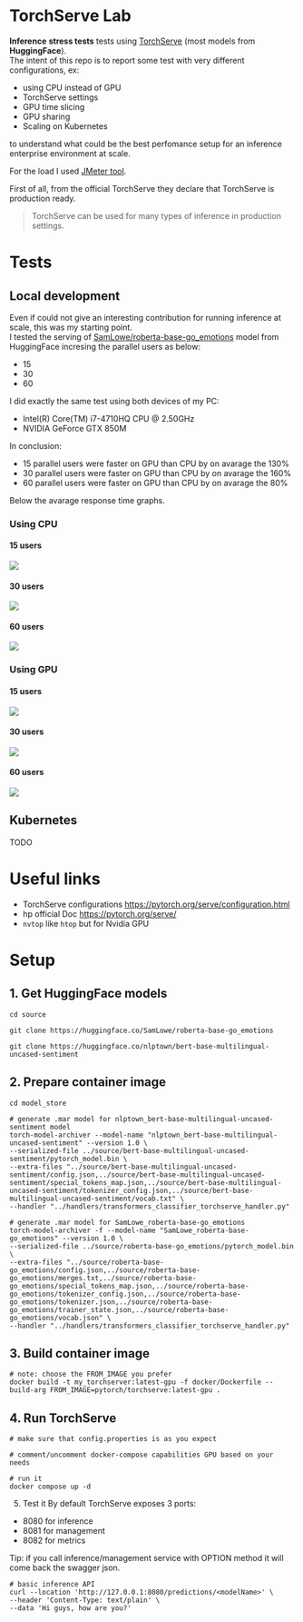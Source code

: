 # TorchServe Lab
**Inference** **stress tests** tests using [TorchServe](https://pytorch.org/serve/) (most models from **HuggingFace**).\
The intent of this repo is to report some test with very different configurations, ex:
* using CPU instead of GPU
* TorchServe settings
* GPU time slicing
* GPU sharing
* Scaling on Kubernetes

to understand what could be the best perfomance setup for an inference enterprise environment at scale.

For the load I used [JMeter tool](https://jmeter.apache.org/).

First of all, from the official TorchServe they declare that TorchServe is production ready.
> TorchServe can be used for many types of inference in production settings.

# Tests
## Local development
Even if could not give an interesting contribution for running inference at scale, this was my starting point.\
I tested the serving of [SamLowe/roberta-base-go_emotions](SamLowe_roberta-base-go_emotions) model from HuggingFace  incresing the parallel users as below:
* 15
* 30
* 60

I did exactly the same test using both devices of my PC:
* Intel(R) Core(TM) i7-4710HQ CPU @ 2.50GHz
* NVIDIA GeForce GTX 850M

In conclusion:
* 15 parallel users were faster on GPU than CPU by on avarage the 130%
* 30 parallel users were faster on GPU than CPU by on avarage the 160%
* 60 parallel users were faster on GPU than CPU by on avarage the 80%



Below the avarage response time graphs.

### Using CPU
#### 15 users
<img src=JMeter/results/local/SamLowe_roberta-base-go_emotions/CPU/Response%20Time%20Graph-15users.png>

#### 30 users
<img src=JMeter/results/local/SamLowe_roberta-base-go_emotions/CPU/Response%20Time%20Graph-30users.png>

#### 60 users
<img src=JMeter/results/local/SamLowe_roberta-base-go_emotions/CPU/Response%20Time%20Graph-60users.png>

### Using GPU
#### 15 users
<img src=JMeter/results/local/SamLowe_roberta-base-go_emotions/GPU/Response%20Time%20Graph-15users.png>

#### 30 users
<img src=JMeter/results/local/SamLowe_roberta-base-go_emotions/GPU/Response%20Time%20Graph-30users.png>

#### 60 users
<img src=JMeter/results/local/SamLowe_roberta-base-go_emotions/GPU/Response%20Time%20Graph-60users.png>

## Kubernetes
TODO

# Useful links
* TorchServe configurations
https://pytorch.org/serve/configuration.html
* hp official Doc https://pytorch.org/serve/
* `nvtop` like `htop` but for Nvidia GPU

# Setup
## 1. Get HuggingFace models
```
cd source 

git clone https://huggingface.co/SamLowe/roberta-base-go_emotions

git clone https://huggingface.co/nlptown/bert-base-multilingual-uncased-sentiment
```
## 2. Prepare container image
```
cd model_store

# generate .mar model for nlptown_bert-base-multilingual-uncased-sentiment model
torch-model-archiver --model-name "nlptown_bert-base-multilingual-uncased-sentiment" --version 1.0 \
--serialized-file ../source/bert-base-multilingual-uncased-sentiment/pytorch_model.bin \
--extra-files "../source/bert-base-multilingual-uncased-sentiment/config.json,../source/bert-base-multilingual-uncased-sentiment/special_tokens_map.json,../source/bert-base-multilingual-uncased-sentiment/tokenizer_config.json,../source/bert-base-multilingual-uncased-sentiment/vocab.txt" \
--handler "../handlers/transformers_classifier_torchserve_handler.py"

# generate .mar model for SamLowe_roberta-base-go_emotions
torch-model-archiver -f --model-name "SamLowe_roberta-base-go_emotions" --version 1.0 \
--serialized-file ../source/roberta-base-go_emotions/pytorch_model.bin \
--extra-files "../source/roberta-base-go_emotions/config.json,../source/roberta-base-go_emotions/merges.txt,../source/roberta-base-go_emotions/special_tokens_map.json,../source/roberta-base-go_emotions/tokenizer_config.json,../source/roberta-base-go_emotions/tokenizer.json,../source/roberta-base-go_emotions/trainer_state.json,../source/roberta-base-go_emotions/vocab.json" \
--handler "../handlers/transformers_classifier_torchserve_handler.py"
```

## 3. Build container image
```
# note: choose the FROM_IMAGE you prefer
docker build -t my_torchserver:latest-gpu -f docker/Dockerfile --build-arg FROM_IMAGE=pytorch/torchserve:latest-gpu .

```

## 4. Run TorchServe
```
# make sure that config.properties is as you expect

# comment/uncomment docker-compose capabilities GPU based on your needs

# run it
docker compose up -d
```


5. Test it
By default TorchServe exposes 3 ports:
* 8080 for inference
* 8081 for management
* 8082 for metrics

Tip: if you call inference/management service with OPTION method it will come back the swagger json.

```
# basic inference API
curl --location 'http://127.0.0.1:8080/predictions/<modelName>' \
--header 'Content-Type: text/plain' \
--data 'Hi guys, how are you?'
```
